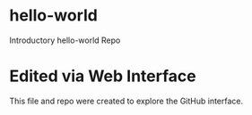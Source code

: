 # hello-world
Introductory hello-world Repo

# Edited via Web Interface
This file and repo were created to explore the GitHub interface.
